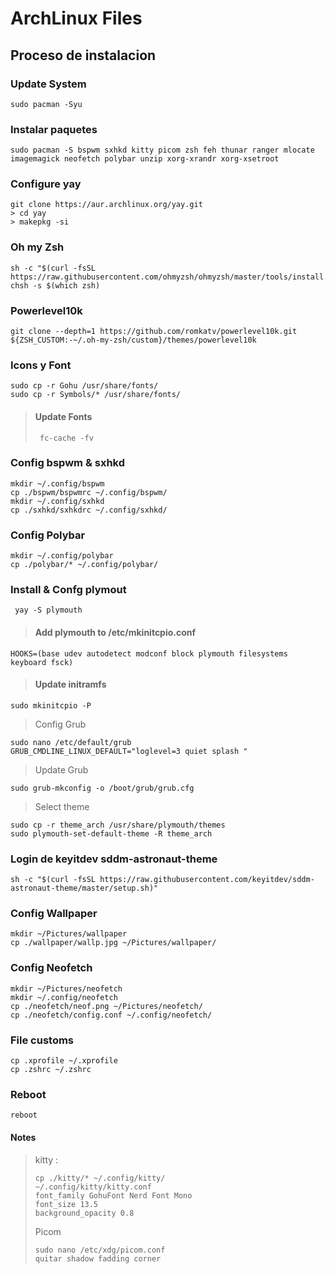 # ArchLinux Files

## Proceso de instalacion

### Update System
```
sudo pacman -Syu
```

### Instalar paquetes
```
sudo pacman -S bspwm sxhkd kitty picom zsh feh thunar ranger mlocate imagemagick neofetch polybar unzip xorg-xrandr xorg-xsetroot
```

### Configure yay
```
git clone https://aur.archlinux.org/yay.git
> cd yay
> makepkg -si
```

### Oh my Zsh
```
sh -c "$(curl -fsSL https://raw.githubusercontent.com/ohmyzsh/ohmyzsh/master/tools/install.sh)"
chsh -s $(which zsh)
```

### Powerlevel10k
```
git clone --depth=1 https://github.com/romkatv/powerlevel10k.git ${ZSH_CUSTOM:-~/.oh-my-zsh/custom}/themes/powerlevel10k
```

### Icons y Font
```
sudo cp -r Gohu /usr/share/fonts/
sudo cp -r Symbols/* /usr/share/fonts/
```

> #### Update Fonts
> ```
>  fc-cache -fv
>  ```

### Config bspwm & sxhkd
```
mkdir ~/.config/bspwm
cp ./bspwm/bspwmrc ~/.config/bspwm/
mkdir ~/.config/sxhkd
cp ./sxhkd/sxhkdrc ~/.config/sxhkd/
```

### Config Polybar
```
mkdir ~/.config/polybar
cp ./polybar/* ~/.config/polybar/
```

### Install & Confg plymout
```
 yay -S plymouth
```
> #### Add plymouth to /etc/mkinitcpio.conf
```
HOOKS=(base udev autodetect modconf block plymouth filesystems keyboard fsck)
```
> #### Update initramfs
```
sudo mkinitcpio -P
```
> Config Grub
```
sudo nano /etc/default/grub
GRUB_CMDLINE_LINUX_DEFAULT="loglevel=3 quiet splash "
```
> Update Grub
```
sudo grub-mkconfig -o /boot/grub/grub.cfg
```
> Select theme
```
sudo cp -r theme_arch /usr/share/plymouth/themes
sudo plymouth-set-default-theme -R theme_arch
```

### Login de keyitdev sddm-astronaut-theme
```
sh -c "$(curl -fsSL https://raw.githubusercontent.com/keyitdev/sddm-astronaut-theme/master/setup.sh)"
```

### Config Wallpaper
```
mkdir ~/Pictures/wallpaper
cp ./wallpaper/wallp.jpg ~/Pictures/wallpaper/
```

### Config Neofetch
```
mkdir ~/Pictures/neofetch
mkdir ~/.config/neofetch
cp ./neofetch/neof.png ~/Pictures/neofetch/
cp ./neofetch/config.conf ~/.config/neofetch/
```

### File customs
```
cp .xprofile ~/.xprofile
cp .zshrc ~/.zshrc
```

### Reboot
```
reboot
```

#### Notes
> kitty : 
>```
> cp ./kitty/* ~/.config/kitty/
> ~/.config/kitty/kitty.conf
> font_family GohuFont Nerd Font Mono
> font_size 13.5
> background_opacity 0.8
>```
> Picom
> ```
> sudo nano /etc/xdg/picom.conf
> quitar shadow fadding corner
> ```

